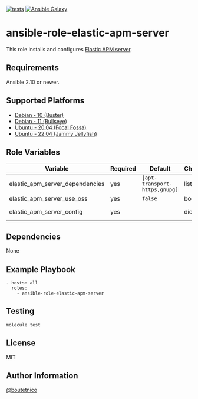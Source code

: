 [![tests](https://github.com/boutetnico/ansible-role-elastic-apm-server/workflows/Test%20ansible%20role/badge.svg)](https://github.com/boutetnico/ansible-role-elastic-apm-server/actions?query=workflow%3A%22Test+ansible+role%22)
[![Ansible Galaxy](https://img.shields.io/badge/galaxy-boutetnico.elastic_apm_server-blue.svg)](https://galaxy.ansible.com/boutetnico/elastic_apm_server)

ansible-role-elastic-apm-server
===============================

This role installs and configures [Elastic APM server](https://www.elastic.co/guide/en/apm/server/current/index.html).

Requirements
------------

Ansible 2.10 or newer.

Supported Platforms
-------------------

- [Debian - 10 (Buster)](https://wiki.debian.org/DebianBuster)
- [Debian - 11 (Bullseye)](https://wiki.debian.org/DebianBullseye)
- [Ubuntu - 20.04 (Focal Fossa)](http://releases.ubuntu.com/20.04/)
- [Ubuntu - 22.04 (Jammy Jellyfish)](http://releases.ubuntu.com/22.04/)

Role Variables
--------------

| Variable                        | Required | Default                       | Choices   | Comments                 |
|---------------------------------|----------|-------------------------------|-----------|--------------------------|
| elastic_apm_server_dependencies | yes      | `[apt-transport-https,gnupg]` | list      |                          |
| elastic_apm_server_use_oss      | yes      | `false`                       | boolean   |                          |
| elastic_apm_server_config       | yes      |                               | dict      | See `defaults/main.yml`. |

Dependencies
------------

None

Example Playbook
----------------

    - hosts: all
      roles:
        - ansible-role-elastic-apm-server

Testing
-------

    molecule test

License
-------

MIT

Author Information
------------------

[@boutetnico](https://github.com/boutetnico)
